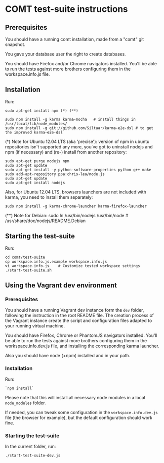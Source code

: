 COMT test-suite instructions
============================


Prerequisites
-------------

You should have a running comt installation, made from a "comt" git snapshot.

You gave your database user the right to create databases.

You should have Firefox and/or Chrome navigators installed. You'll be able to
run the tests against more brothers configuring them in the workspace.info.js
file.


Installation
------------

Run:

    sudo apt-get install npm (*) (**)

    sudo npm install -g karma karma-mocha	# install things in /usr/local/lib/node_modules/
    sudo npm install -g git://github.com/Siltaar/karma-e2e-dsl # to get the improved karma-e2e-dsl


(*) Note for Ubuntu 12.04 LTS (aka 'precise'): version of npm in ubuntu repositories isn't supported any more, you've got to uninstall nodejs and npm (if necessary) and (re-) install from another repository:

    sudo apt-get purge nodejs npm
    sudo apt-get update
    sudo apt-get install -y python-software-properties python g++ make
    sudo add-apt-repository ppa:chris-lea/node.js
    sudo apt-get update
    sudo apt-get install nodejs

Also, for Ubuntu 12.04 LTS, browsers launchers are not included with karma, you need to install them separately:

    sudo npm install -g karma-chrome-launcher karma-firefox-launcher

(**) Note for Debian: sudo ln /usr/bin/nodejs /usr/bin/node	# /usr/share/doc/nodejs/README.Debian

Starting the test-suite
-----------------------

Run:

    cd comt/test-suite
    cp workspace.info.js.example workspace.info.js
    vi workspace.info.js	# Customize tested workspace settings
    ./start-test-suite.sh


Using the Vagrant dev environment
---------------------------------

### Prerequisites

You should have a running Vagrant dev instance form the `dev` folder, following the instruction in the root README file.
The creation process of the Vagrant instance create the script and configuration files adapted to your running virtual machine.

You should have Firefox, Chrome or PhantomJS navigators installed. You'll be able to run the tests against more brothers configuring them in the workspace.info.dev.js file, and installing the corresponding karma launcher.

Also you should have node (+npm) installed and in your path.

### Installation

Run:

    `npm install`

Please note that this will install all necessary node modules in a local `node_modules` folder.

If needed, you can tweak some configuration in the `workspace.info.dev.js` file (the browser for example), but the default configuration should work fine.

### Starting the test-suite

In the current folder, run:

`./start-test-suite-dev.js`
